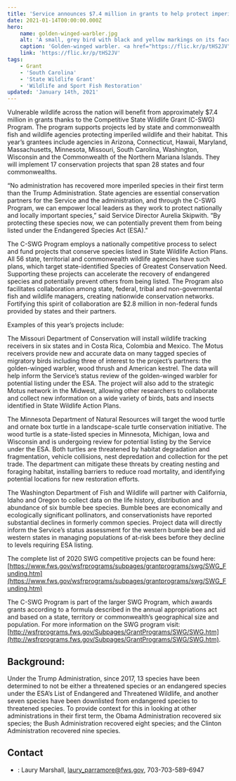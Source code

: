 ```yaml
---
title: 'Service announces $7.4 million in grants to help protect imperiled species'
date: 2021-01-14T00:00:00.000Z
hero:
    name: golden-winged-warbler.jpg
    alt: 'A small, grey bird with black and yellow markings on its face and wings.'
    caption: 'Golden-winged warbler. <a href="https://flic.kr/p/tHS2JV">Photo</a> by Caleb Putnam, CC BY-SA 2.0.'
    link: 'https://flic.kr/p/tHS2JV'
tags:
    - Grant
    - 'South Carolina'
    - 'State Wildlife Grant'
    - 'Wildlife and Sport Fish Restoration'
updated: 'January 14th, 2021'
---
```


Vulnerable wildlife across the nation will benefit from approximately $7.4 million in grants thanks to the Competitive State Wildlife Grant (C-SWG) Program. The program supports projects led by state and commonwealth fish and wildlife agencies protecting imperiled wildlife and their habitat. This year’s grantees include agencies in Arizona, Connecticut, Hawaii, Maryland, Massachusetts, Minnesota, Missouri, South Carolina, Washington, Wisconsin and the Commonwealth of the Northern Mariana Islands. They will implement 17 conservation projects that span 28 states and four commonwealths. 

“No administration has recovered more imperiled species in their first term than the Trump Administration. State agencies are essential conservation partners for the Service and the administration, and through the C-SWG Program, we can empower local leaders as they work to protect nationally and locally important species,” said Service Director Aurelia Skipwith. “By protecting these species now, we can potentially prevent them from being listed under the Endangered Species Act (ESA).” 

The C-SWG Program employs a nationally competitive process to select and fund projects that conserve species listed in State Wildlife Action Plans. All 56 state, territorial and commonwealth wildlife agencies have such plans, which target state-identified Species of Greatest Conservation Need. Supporting these projects can accelerate the recovery of endangered species and potentially prevent others from being listed. The Program also facilitates collaboration among state, federal, tribal and non-governmental fish and wildlife managers, creating nationwide conservation networks. Fortifying this spirit of collaboration are $2.8 million in non-federal funds provided by states and their partners. 

Examples of this year’s projects include:

The Missouri Department of Conservation will install wildlife tracking receivers in six states and in Costa Rica, Colombia and Mexico. The Motus receivers provide new and accurate data on many tagged species of migratory birds including three of interest to the project’s partners: the golden-winged warbler, wood thrush and American kestrel. The data will help inform the Service’s status review of the golden-winged warbler for potential listing under the ESA. The project will also add to the strategic Motus network in the Midwest, allowing other researchers to collaborate and collect new information on a wide variety of birds, bats and insects identified in State Wildlife Action Plans.

The Minnesota Department of Natural Resources will target the wood turtle and ornate box turtle in a landscape-scale turtle conservation initiative. The wood turtle is a state-listed species in Minnesota, Michigan, Iowa and Wisconsin and is undergoing review for potential listing by the Service under the ESA. Both turtles are threatened by habitat degradation and fragmentation, vehicle collisions, nest depredation and collection for the pet trade. The department can mitigate these threats by creating nesting and foraging habitat, installing barriers to reduce road mortality, and identifying potential locations for new restoration efforts.

The Washington Department of Fish and Wildlife will partner with California, Idaho and Oregon to collect data on the life history, distribution and abundance of six bumble bee species. Bumble bees are economically and ecologically significant pollinators, and conservationists have reported substantial declines in formerly common species. Project data will directly inform the Service’s status assessment for the western bumble bee and aid western states in managing populations of at-risk bees before they decline to levels requiring ESA listing. 

The complete list of 2020 SWG competitive projects can be found here: 
[https://www.fws.gov/wsfrprograms/subpages/grantprograms/swg/SWG_Funding.htm](https://www.fws.gov/wsfrprograms/subpages/grantprograms/swg/SWG_Funding.htm)
 
The C-SWG Program is part of the larger SWG Program, which awards grants according to a formula described in the annual appropriations act and based on a state, territory or commonwealth’s geographical size and population. For more information on the SWG program visit: 
[http://wsfrprograms.fws.gov/Subpages/GrantPrograms/SWG/SWG.htm](http://wsfrprograms.fws.gov/Subpages/GrantPrograms/SWG/SWG.htm).  


## Background: 
Under the Trump Administration, since 2017, 13 species have been determined to not be either a threatened species or an endangered species under the ESA’s List of Endangered and Threatened Wildlife, and another seven species have been downlisted from endangered species to threatened species. To provide context for this in looking at other administrations in their first term, the Obama Administration recovered six species; the Bush Administration recovered eight species; and the Clinton Administration recovered nine species.

## Contact

- : Laury Marshall, [laury_parramore@fws.gov](mailto:laury_parramore@fws.gov), 703-703-589-6947

